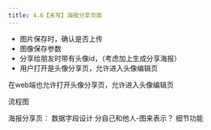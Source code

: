 ```yaml
---
title: 4.6【未写】海报分享页面
---
```



* 图片保存时，确认是否上传
* 图像保存参数
* 分享给朋友时带有头像id，（考虑加上生成分享海报）
* 用户打开是头像分享页，允许进入头像编辑页

在web端也允许打开头像分享页，允许进入头像编辑页

流程图

海报分享页：
数据字段设计
分自己和他人-图来表示？
细节功能